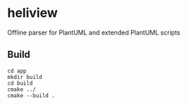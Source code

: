 # heliview
Offline parser for PlantUML and extended PlantUML scripts

## Build

```
cd app
mkdir build
cd build
cmake ../
cmake --build .
```
